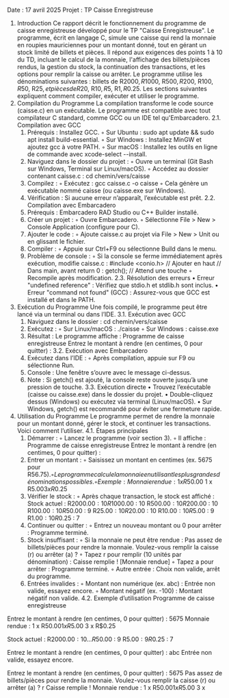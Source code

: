 Date : 17 avril 2025
Projet : TP Caisse Enregistreuse
1. Introduction
Ce rapport décrit le fonctionnement du programme de caisse enregistreuse développé pour le TP "Caisse Enregistreuse". Le programme, écrit en langage C, simule une caisse qui rend la monnaie en roupies mauriciennes pour un montant donné, tout en gérant un stock limité de billets et pièces. Il répond aux exigences des points 1 à 10 du TD, incluant le calcul de la monnaie, l'affichage des billets/pièces rendus, la gestion du stock, la continuation des transactions, et les options pour remplir la caisse ou arrêter.
Le programme utilise les dénominations suivantes : billets de R$2000, R$1000, R$500, R$200, R$100, R$50, R$25, et pièces de R$20, R$10, R$5, R$1, R$0.25. Les sections suivantes expliquent comment compiler, exécuter et utiliser le programme.
2. Compilation du Programme
La compilation transforme le code source (caisse.c) en un exécutable. Le programme est compatible avec tout compilateur C standard, comme GCC ou un IDE tel qu'Embarcadero.
2.1. Compilation avec GCC
    1. Prérequis : Installez GCC.
        ◦ Sur Ubuntu : sudo apt update && sudo apt install build-essential. 
        ◦ Sur Windows : Installez MinGW et ajoutez gcc à votre PATH. 
        ◦ Sur macOS : Installez les outils en ligne de commande avec xcode-select --install. 
    2. Naviguez dans le dossier du projet :
        ◦ Ouvre un terminal (Git Bash sur Windows, Terminal sur Linux/macOS). 
        ◦ Accédez au dossier contenant caisse.c :
          cd chemin/vers/caisse
    3. Compilez :
        ◦ Exécutez :
          gcc caisse.c -o caisse
        ◦ Cela génère un exécutable nommé caisse (ou caisse.exe sur Windows). 
    4. Vérification : Si aucune erreur n’apparaît, l’exécutable est prêt. 
2.2. Compilation avec Embarcadero
    1. Prérequis : Embarcadero RAD Studio ou C++ Builder installé. 
    2. Créer un projet :
        ◦ Ouvre Embarcadero. 
        ◦ Sélectionne File > New > Console Application (configure pour C). 
    3. Ajouter le code :
        ◦ Ajoute caisse.c au projet via File > New > Unit ou en glissant le fichier. 
    4. Compiler :
        ◦ Appuie sur Ctrl+F9 ou sélectionne Build dans le menu. 
    5. Problème de console :
        ◦ Si la console se ferme immédiatement après exécution, modifie caisse.c :
          #include <conio.h> // Ajouter en haut
          // Dans main, avant return 0 :
          getch(); // Attend une touche
        ◦ Recompile après modification. 
2.3. Résolution des erreurs
    • Erreur "undefined reference" : Vérifiez que stdio.h et stdlib.h sont inclus. 
    • Erreur "command not found" (GCC) : Assurez-vous que GCC est installé et dans le PATH. 
3. Exécution du Programme
Une fois compilé, le programme peut être lancé via un terminal ou dans l’IDE.
3.1. Exécution avec GCC
    1. Naviguez dans le dossier :
       cd chemin/vers/caisse
    2. Exécutez :
        ◦ Sur Linux/macOS :
          ./caisse
        ◦ Sur Windows :
          caisse.exe
    3. Résultat : Le programme affiche :
       Programme de caisse enregistreuse
       Entrez le montant à rendre (en centimes, 0 pour quitter) :
3.2. Exécution avec Embarcadero
    1. Exécutez dans l’IDE :
        ◦ Après compilation, appuie sur F9 ou sélectionne Run. 
    2. Console : Une fenêtre s’ouvre avec le message ci-dessus. 
    3. Note : Si getch() est ajouté, la console reste ouverte jusqu’à une pression de touche. 
3.3. Exécution directe
    • Trouvez l’exécutable (caisse ou caisse.exe) dans le dossier du projet. 
    • Double-cliquez dessus (Windows) ou exécutez via terminal (Linux/macOS). 
    • Sur Windows, getch() est recommandé pour éviter une fermeture rapide. 
4. Utilisation du Programme
Le programme permet de rendre la monnaie pour un montant donné, gérer le stock, et continuer les transactions. Voici comment l’utiliser.
4.1. Étapes principales
    1. Démarrer :
        ◦ Lancez le programme (voir section 3). 
        ◦ Il affiche :
          Programme de caisse enregistreuse
          Entrez le montant à rendre (en centimes, 0 pour quitter) :
    2. Entrer un montant :
        ◦ Saisissez un montant en centimes (ex. 5675 pour R$56.75). 
        ◦ Le programme calcule la monnaie en utilisant les plus grandes dénominations possibles. 
        ◦ Exemple :
          Monnaie rendue :
          1 x R$50.00
          1 x R$5.00
          3 x R$0.25
    3. Vérifier le stock :
        ◦ Après chaque transaction, le stock est affiché :
          Stock actuel :
          R$2000.00 : 10
          R$1000.00 : 10
          R$500.00 : 10
          R$200.00 : 10
          R$100.00 : 10
          R$50.00 : 9
          R$25.00 : 10
          R$20.00 : 10
          R$10.00 : 10
          R$5.00 : 9
          R$1.00 : 10
          R$0.25 : 7
    4. Continuer ou quitter :
        ◦ Entrez un nouveau montant ou 0 pour arrêter :
          Programme terminé.
    5. Stock insuffisant :
        ◦ Si la monnaie ne peut être rendue :
          Pas assez de billets/pièces pour rendre la monnaie.
          Voulez-vous remplir la caisse (r) ou arrêter (a) ?
        ◦ Tapez r pour remplir (10 unités par dénomination) :
          Caisse remplie !
          [Monnaie rendue]
        ◦ Tapez a pour arrêter :
          Programme terminé.
        ◦ Autre entrée :
          Choix non valide, arrêt du programme.
    6. Entrées invalides :
        ◦ Montant non numérique (ex. abc) :
          Entrée non valide, essayez encore.
        ◦ Montant négatif (ex. -100) :
          Montant négatif non valide.
4.2. Exemple d’utilisation
Programme de caisse enregistreuse

Entrez le montant à rendre (en centimes, 0 pour quitter) : 5675
Monnaie rendue :
1 x R$50.00
1 x R$5.00
3 x R$0.25

Stock actuel :
R$2000.00 : 10
...
R$50.00 : 9
R$5.00 : 9
R$0.25 : 7

Entrez le montant à rendre (en centimes, 0 pour quitter) : abc
Entrée non valide, essayez encore.

Entrez le montant à rendre (en centimes, 0 pour quitter) : 5675
Pas assez de billets/pièces pour rendre la monnaie.
Voulez-vous remplir la caisse (r) ou arrêter (a) ? r
Caisse remplie !
Monnaie rendue :
1 x R$50.00
1 x R$5.00
3 x
